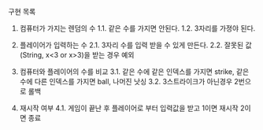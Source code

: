 구현 목록
1. 컴퓨터가 가지는 렌덤의 수
    1.1. 같은 수를 가지면 안된다.
    1.2. 3자리를 가졍야 된다.

2. 플레이어가 입력하는 수
    2.1. 3자리 수를 입력 받을 수 있게 만든다.
    2.2. 잘못된 값(String, x<3 or x>3)을 받는 경우 예외

3. 컴퓨터와 플레이어의 수를 비교
    3.1. 같은 수에 같은 인덱스를 가지면 strike, 같은 수에 다른 인덱스를 가지면 ball, 나머진 낫싱
    3.2. 3스트라이크가 아닌경우 2번으로 롤백 

4. 재시작 여부
    4.1. 게임이 끝난 후 플레이어로 부터 입력값을 받고 1이면 재시작 2이면 종료